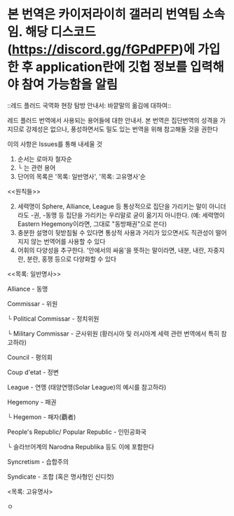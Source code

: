 # 본 번역은 카이저라이히 갤러리 번역팀 소속임. 해당 디스코드(https://discord.gg/fGPdPFP)에 가입한 후 application란에 깃헙 정보를 입력해야 참여 가능함을 알림 #

::레드 플러드 국역화 현장 탐방 안내서: 바깥말의 옮김에 대하여::



레드 플러드 번역에서 사용되는 용어들에 대한 안내서. 본 번역은 집단번역의 성격을 가지므로 강제성은 없으나, 풍성하면서도 밀도 있는 번역을 위해 참고해둘 것을 권한다


이의 사항은 Issues를 통해 내세울 것


1. 순서는 로마자 철자순
1. └ 는 관련 용어
1. 단어의 목록은 '목록: 일반명사', '목록: 고유명사'순



<<원칙들>>



2. 세력명이 Sphere, Alliance, League 등 통상적으로 집단을 가리키는 말이 아니더라도 -권, -동맹 등 집단을 가리키는 우리말로 굳이 옮기지 아니한다. (예: 세력명이 Eastern Hegemony이라면, 그대로 "동방패권"으로 쓴다)
2. 충분한 설명이 뒷받침될 수 있다면 통상적 사용과 거리가 있으면서도 직관성이 떨어지지 않는 번역어를 사용할 수 있다
2. 어휘의 다양성을 추구한다. '안에서의 싸움'을 뜻하는 말이라면, 내분, 내란, 자중지란, 분란, 홍쟁 등으로 다양화할 수 있다



<<목록: 일반명사>>


Alliance - 동맹

Commissar - 위원

└ Political Commissar - 정치위원

└ Military Commissar - 군사위원 (황러시아 및 러시아계 세력 관련 번역에서 특히 참고하라)

Council - 평의회

Coup d'etat -  정변

League - 연맹 (태양연맹(Solar League)의 예시를 참고하라)

Hegemony - 패권

└ Hegemon - 패자(覇者)

People's Republic/ Popular Republic - 인민공화국

└ 슬라브어계의 Narodna Republika 등도 이에 포함한다

Syncretism - 습합주의

Syndicate - 조합 (혹은 명사형인 신디컷)


<목록: 고유명사>

ㅇ
